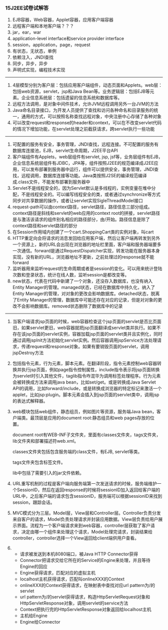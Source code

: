 ### 15J2EE试卷试解答

1. EJB容器，Web容器，Applet容器，应用客户端容器
2. 远程客户端和本地客户端？？？
3. jar，ear，war
4. application-level interface和service provider interface
5. session，application，page，request
6. 有状态，无状态，单例
7. 依赖注入，JNDI查找
8. 同步，异步，异步
9. 声明式实现，编程技术实现

---

1. 4层模型分别为客户层：包括应用客户端组件，动态页面和Applets。web层：包括web资源，servlet，jsp和Java Bean等。业务逻辑层：包括EJB等元素。企业信息系统层：包括遗留的信息系统和数据库等。
2. 远程方法调用，是对象中间件技术，允许JVM远程调用另外一台JVM的方法
3. Java命名目录接口，为开发人员提供了查找和访问各种命名和目录服务的统一，通用的方式，可以按照名称查找远程对象，中央注册中心存储了各种对象
4. 可以改变request和response的header和context，可以在不改变servlet代码的情况下增加功能，在servlet处理之前截获请求，跨servlet执行一些功能

---

1. 可配置的服务有安全，事务管理，JNDI查找，远程连接。不可配置的服务有数据库连接池，EJB，servlet生命周期，J2EE平台API
2. 客户端组件有Applets，web层组件有servlet, jsp, jsf等，业务层组件有EJB，企业信息系统层组件有JDBC，JPA等，组件按照J2EE的规范编译成J2EE应用，可以发布部署到服务器中运行，组件可以提供安全，事务管理，JNDI查找，远程调用，数据库连接等功能。Java类按照J2SE的编译规范编译成.class文件，不能发布部署到服务器中
3. Servlet不是线程安全的，因为Servlet默认是多线程的，实例变量在堆中分配，不是线程安全的。可以编写线程安全的类，或者通过synchronize等方式同步对共享数据的操作，或者让servlet实现SigleThreadModel接口
4. request-path可以由context路径，servlet路径，路径信息三部分组成。context路径是斜线和servlet的web应用的context root的拼接，servlet路径是与激活该请求的组件别名相应的路径部分，由/开始。路径信息是除了context路径和servlet路径的部分
5. 在Session作用域内创建了一个cart.ShoppingCart类的实例对象，叫cart
6. HTTP重定向会将请求的消息发回给应用客户端，然后让客户端再转发到另外一个资源上，新的URL会出现在浏览器的地址栏里面，客户端和服务器端要多一次通信。forward是通过RequestDispatcher实现，转发功能在服务器本身实现，没有新的URL，浏览器地址不更新，之前处理过的response就不能forward
7. 监听器用来监听request的生命周期或者是session的变化。可以用来统计登陆次数和登录状态，统计在线人数，监听session是都改变等。
8. new状态，代表在代码中新建了一个对象，还没存入数据库，也没有纳入Entity Manager的管理。managed状态，已经在数据库中持久化，纳入了Entity Manager的管理，对对象的更改会影响数据库。detached状态，脱离了Entity Manager的管理，数据库中可能还存在对应的记录，但是对对象的更改不会影响数据库。removed状态删除了数据库中的记录

---

1. 当客户端请求jsp页面的时候，web容器检查这个jsp页面的servlet是否比页面旧，如果servlet更旧，web容器就把jsp页面翻译成servlet类并执行。如果不存在该jsp页面的servlet实例，容器加载jsp页面的servlet类并且实例化，同时通过调用jspInit方法初始化servlet实例。然后容器调用jspService方法处理请求，传递request和response对象。如果有要销毁页面的servlet，调用jspDestroy方法

2. 包括指令元素，行为元素，脚本元素。在翻译阶段，指令元素控制web容器转换并执行jsp页面，例如page指令控制属性，include指令表示将jsp页面转换为servlet时引入其他文件，taglib指令咋混华为调用标签处理程序。行为元素会被转换成方法来调用java bean，比如set/get。或是转换成Java Servlet API的调用，比如forward/include，或是转换成浏览器的特定标记来激活一个applet，比如jsp:plugin。脚本元素会插入到jsp页面的servlet类中，调用jsp的表达式解释器。

3. web模块包括web组件，静态组员，例如图片等资源，服务端Java bean，客户端类。最顶层是应用的document root:静态组员和web pages存放的位置。

   document root有WEB-INF子文件夹，里面有classes文件夹，tags文件夹，lib文件夹和部署描述符web.xml。

   classes文件夹包括包含服务端的class文件，有EJB, servlet等类。

   tags文件夹包含标签文件。

   lib中包括了需要引入的jar文件依赖。

4. URL重写机制的过程是客户端向服务端第一次发送请求的时候，服务端维护一个SessionID，然后在返回response的时候将sessionID加入返回给客户端的URL中，之后客户端的请求包含sessionID，服务端可以根据sessionID来找到session，跟踪会话。

5. MVC模式分为三层。Model层，View层和Controller层。Controller负责分发来自客户的请求，Model负责处理请求并封装应用数据。View层负责给用户展示界面。流程为一个客户端请求来到web容器，controller层获取了客户请求，决定由哪一个组件来处理这个请求，Model处理完请求，封装结果给controller，controller选择一个View返回给client端供用户查看。

6. - 请求被发送到本机8080端口，被Java HTTP Connector获得
   - Connector把请求交给它所在的Service的Engine来处理，并且等待Engine的回应
   - Engine获得请求，匹配对应的虚拟主机
   - localhost主机获得请求，匹配叫onlineXXX的Context
   - onlineXXX的Context获得请求，在映射表中查找对应url pattern为/的servlet
   - url pattern为/的servlet获得请求，构造HttpServletRequest对象和HttpServletResponse对象，调用servlet的service方法
   - Context把执行完的HttpServletResponse对象返回给localhost主机
   - 主机给Engine
   - Engine给Connector